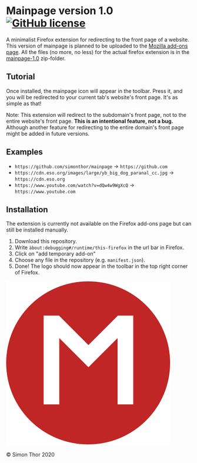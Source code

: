 # Mainpage version 1.0 [![GitHub license](https://img.shields.io/badge/license-GPLv3.0-blue.svg)](https://github.com/simonthor/mainpage/blob/master/LICENSE)
A minimalist Firefox extension for redirecting to the front page of a website. 
This version of mainpage is planned to be uploaded to the [Mozilla add-ons page](https://addons.mozilla.org).
All the files (no more, no less) for the actual firefox extension is in the [mainpage-1.0](/mainpage-1.0.zip) zip-folder.

## Tutorial
Once installed, the mainpage icon will appear in the toolbar. Press it, and you will be redirected to your current tab's website's front page.
It's as simple as that!

Note: This extension will redirect to the subdomain's front page, not to the entire website's front page. 
**This is an intentional feature, not a bug.**
Although another feature for redirecting to the entire domain's front page might be added in future versions.

## Examples
- ```https://github.com/simonthor/mainpage``` &rarr; ```https://github.com```
- ```https://cdn.eso.org/images/large/yb_big_dog_paranal_cc.jpg``` &rarr; ```https://cdn.eso.org```
- ```https://www.youtube.com/watch?v=dQw4w9WgXcQ``` &rarr; ```https://www.youtube.com```

## Installation
The extension is currently not available on the Firefox add-ons page but can still be installed manually.
1. Download this repository.
2. Write ```àbout:debugging#/runtime/this-firefox``` in the url bar in Firefox.
3. Click on "add temporary add-on"
4. Choose any file in the repository (e.g. ```manifest.json```).
5. Done! The logo should now appear in the toolbar in the top right corner of Firefox.

![mainpage logo](icons/icon.svg)

&copy; Simon Thor 2020
